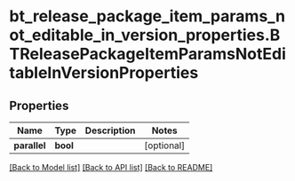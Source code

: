 # bt_release_package_item_params_not_editable_in_version_properties.BTReleasePackageItemParamsNotEditableInVersionProperties

## Properties
Name | Type | Description | Notes
------------ | ------------- | ------------- | -------------
**parallel** | **bool** |  | [optional] 

[[Back to Model list]](../README.md#documentation-for-models) [[Back to API list]](../README.md#documentation-for-api-endpoints) [[Back to README]](../README.md)


